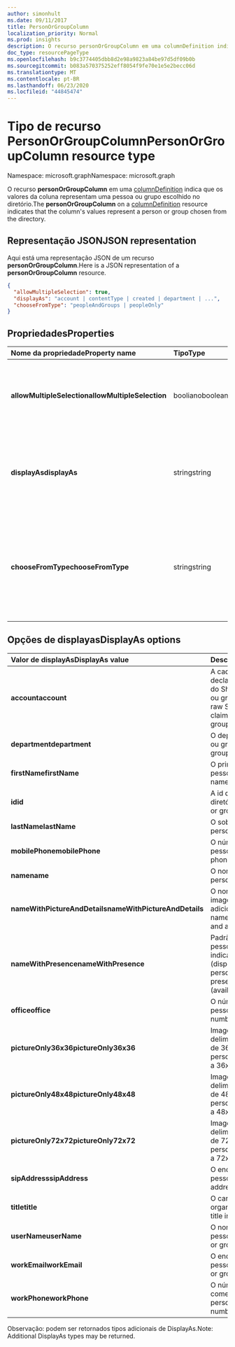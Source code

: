 ```yaml
---
author: simonhult
ms.date: 09/11/2017
title: PersonOrGroupColumn
localization_priority: Normal
ms.prod: insights
description: O recurso personOrGroupColumn em uma columnDefinition indica que os valores da coluna representam uma pessoa ou grupo escolhido no diretório.
doc_type: resourcePageType
ms.openlocfilehash: b9c3774405dbb8d2e98a9823a84be97d5df09b0b
ms.sourcegitcommit: b083a570375252eff8054f9fe70e1e5e2becc06d
ms.translationtype: MT
ms.contentlocale: pt-BR
ms.lasthandoff: 06/23/2020
ms.locfileid: "44845474"
---
```

# <a name="personorgroupcolumn-resource-type"></a><span data-ttu-id="b60b5-103">Tipo de recurso PersonOrGroupColumn</span><span class="sxs-lookup"><span data-stu-id="b60b5-103">PersonOrGroupColumn resource type</span></span>

<span data-ttu-id="b60b5-104">Namespace: microsoft.graph</span><span class="sxs-lookup"><span data-stu-id="b60b5-104">Namespace: microsoft.graph</span></span>

<span data-ttu-id="b60b5-105">O recurso **personOrGroupColumn** em uma [columnDefinition](columndefinition.md) indica que os valores da coluna representam uma pessoa ou grupo escolhido no diretório.</span><span class="sxs-lookup"><span data-stu-id="b60b5-105">The **personOrGroupColumn** on a [columnDefinition](columndefinition.md) resource indicates that the column's values represent a person or group chosen from the directory.</span></span>

## <a name="json-representation"></a><span data-ttu-id="b60b5-106">Representação JSON</span><span class="sxs-lookup"><span data-stu-id="b60b5-106">JSON representation</span></span>

<span data-ttu-id="b60b5-107">Aqui está uma representação JSON de um recurso **personOrGroupColumn**.</span><span class="sxs-lookup"><span data-stu-id="b60b5-107">Here is a JSON representation of a **personOrGroupColumn** resource.</span></span>
<!-- { "blockType": "resource", "@type": "microsoft.graph.personOrGroupColumn", "@property.aka": "chooseFromType=format" } -->

```json
{
  "allowMultipleSelection": true,
  "displayAs": "account | contentType | created | department | ...",
  "chooseFromType": "peopleAndGroups | peopleOnly"
}
```

## <a name="properties"></a><span data-ttu-id="b60b5-108">Propriedades</span><span class="sxs-lookup"><span data-stu-id="b60b5-108">Properties</span></span>

| <span data-ttu-id="b60b5-109">Nome da propriedade</span><span class="sxs-lookup"><span data-stu-id="b60b5-109">Property name</span></span>              | <span data-ttu-id="b60b5-110">Tipo</span><span class="sxs-lookup"><span data-stu-id="b60b5-110">Type</span></span>    | <span data-ttu-id="b60b5-111">Descrição</span><span class="sxs-lookup"><span data-stu-id="b60b5-111">Description</span></span>
|:---------------------------|:--------|:--------------------------------------
| <span data-ttu-id="b60b5-112">**allowMultipleSelection**</span><span class="sxs-lookup"><span data-stu-id="b60b5-112">**allowMultipleSelection**</span></span> | <span data-ttu-id="b60b5-113">booliano</span><span class="sxs-lookup"><span data-stu-id="b60b5-113">boolean</span></span> | <span data-ttu-id="b60b5-114">Indica se vários valores podem ser selecionados da origem.</span><span class="sxs-lookup"><span data-stu-id="b60b5-114">Indicates whether multiple values can be selected from the source.</span></span>
| <span data-ttu-id="b60b5-115">**displayAs**</span><span class="sxs-lookup"><span data-stu-id="b60b5-115">**displayAs**</span></span>              | <span data-ttu-id="b60b5-116">string</span><span class="sxs-lookup"><span data-stu-id="b60b5-116">string</span></span>  | <span data-ttu-id="b60b5-117">Como exibir as informações sobre a pessoa ou grupo escolhido.</span><span class="sxs-lookup"><span data-stu-id="b60b5-117">How to display the information about the person or group chosen.</span></span> <span data-ttu-id="b60b5-118">Veja a seguir.</span><span class="sxs-lookup"><span data-stu-id="b60b5-118">See below.</span></span>
| <span data-ttu-id="b60b5-119">**chooseFromType**</span><span class="sxs-lookup"><span data-stu-id="b60b5-119">**chooseFromType**</span></span>         | <span data-ttu-id="b60b5-120">string</span><span class="sxs-lookup"><span data-stu-id="b60b5-120">string</span></span>  | <span data-ttu-id="b60b5-121">Se permite somente a seleção de pessoas, ou de pessoas e grupos.</span><span class="sxs-lookup"><span data-stu-id="b60b5-121">Whether to allow selection of people only, or people and groups.</span></span> <span data-ttu-id="b60b5-122">Deve ser `peopleAndGroups` ou `peopleOnly`.</span><span class="sxs-lookup"><span data-stu-id="b60b5-122">Must be one of `peopleAndGroups` or `peopleOnly`.</span></span>

## <a name="displayas-options"></a><span data-ttu-id="b60b5-123">Opções de displayas</span><span class="sxs-lookup"><span data-stu-id="b60b5-123">DisplayAs options</span></span>

| <span data-ttu-id="b60b5-124">Valor de displayAs</span><span class="sxs-lookup"><span data-stu-id="b60b5-124">DisplayAs value</span></span>               | <span data-ttu-id="b60b5-125">Descrição</span><span class="sxs-lookup"><span data-stu-id="b60b5-125">Description</span></span>
|:------------------------------|:-----------------------
| <span data-ttu-id="b60b5-126">**account**</span><span class="sxs-lookup"><span data-stu-id="b60b5-126">**account**</span></span>                   | <span data-ttu-id="b60b5-127">A cadeia de caracteres de declaração codificada bruta do SharePoint para a pessoa ou grupo (por exemplo.</span><span class="sxs-lookup"><span data-stu-id="b60b5-127">The raw SharePoint encoded claim string for the person or group (eg.</span></span> <span data-ttu-id="b60b5-128">`i:0#.f|membership|jane@contoso.com`).</span><span class="sxs-lookup"><span data-stu-id="b60b5-128">`i:0#.f|membership|jane@contoso.com`).</span></span>
| <span data-ttu-id="b60b5-129">**department**</span><span class="sxs-lookup"><span data-stu-id="b60b5-129">**department**</span></span>                | <span data-ttu-id="b60b5-130">O departamento da pessoa ou grupo.</span><span class="sxs-lookup"><span data-stu-id="b60b5-130">The person or group's department.</span></span>
| <span data-ttu-id="b60b5-131">**firstName**</span><span class="sxs-lookup"><span data-stu-id="b60b5-131">**firstName**</span></span>                 | <span data-ttu-id="b60b5-132">O primeiro nome da pessoa.</span><span class="sxs-lookup"><span data-stu-id="b60b5-132">The person's first name.</span></span>
| <span data-ttu-id="b60b5-133">**id**</span><span class="sxs-lookup"><span data-stu-id="b60b5-133">**id**</span></span>                        | <span data-ttu-id="b60b5-134">A id da pessoa ou grupo no diretório.</span><span class="sxs-lookup"><span data-stu-id="b60b5-134">The id of the person or group in the directory.</span></span>
| <span data-ttu-id="b60b5-135">**lastName**</span><span class="sxs-lookup"><span data-stu-id="b60b5-135">**lastName**</span></span>                  | <span data-ttu-id="b60b5-136">O sobrenome da pessoa.</span><span class="sxs-lookup"><span data-stu-id="b60b5-136">The person's last name.</span></span>
| <span data-ttu-id="b60b5-137">**mobilePhone**</span><span class="sxs-lookup"><span data-stu-id="b60b5-137">**mobilePhone**</span></span>               | <span data-ttu-id="b60b5-138">O número de celular da pessoa.</span><span class="sxs-lookup"><span data-stu-id="b60b5-138">The person's mobile phone number.</span></span>
| <span data-ttu-id="b60b5-139">**name**</span><span class="sxs-lookup"><span data-stu-id="b60b5-139">**name**</span></span>                      | <span data-ttu-id="b60b5-140">O nome da pessoa.</span><span class="sxs-lookup"><span data-stu-id="b60b5-140">The person's name.</span></span>
| <span data-ttu-id="b60b5-141">**nameWithPictureAndDetails**</span><span class="sxs-lookup"><span data-stu-id="b60b5-141">**nameWithPictureAndDetails**</span></span> | <span data-ttu-id="b60b5-142">O nome da pessoa com sua imagem e detalhes adicionais.</span><span class="sxs-lookup"><span data-stu-id="b60b5-142">The person's name along with their picture and additional details.</span></span>
| <span data-ttu-id="b60b5-143">**nameWithPresence**</span><span class="sxs-lookup"><span data-stu-id="b60b5-143">**nameWithPresence**</span></span>          | <span data-ttu-id="b60b5-144">Padrão.</span><span class="sxs-lookup"><span data-stu-id="b60b5-144">Default.</span></span> <span data-ttu-id="b60b5-145">O nome da pessoa com um ícone indicador de presença (disponível/ocupado/etc.)</span><span class="sxs-lookup"><span data-stu-id="b60b5-145">The person's name with a presence indicator icon (available/busy/etc.)</span></span>
| <span data-ttu-id="b60b5-146">**office**</span><span class="sxs-lookup"><span data-stu-id="b60b5-146">**office**</span></span>                    | <span data-ttu-id="b60b5-147">O número comercial da pessoa.</span><span class="sxs-lookup"><span data-stu-id="b60b5-147">The person's office number.</span></span>
| <span data-ttu-id="b60b5-148">**pictureOnly36x36**</span><span class="sxs-lookup"><span data-stu-id="b60b5-148">**pictureOnly36x36**</span></span>          | <span data-ttu-id="b60b5-149">Imagem da pessoa, delimitada por um quadrado de 36 x 36 pixels.</span><span class="sxs-lookup"><span data-stu-id="b60b5-149">The person's picture, bounded by a 36x36 px square.</span></span>
| <span data-ttu-id="b60b5-150">**pictureOnly48x48**</span><span class="sxs-lookup"><span data-stu-id="b60b5-150">**pictureOnly48x48**</span></span>          | <span data-ttu-id="b60b5-151">Imagem da pessoa, delimitada por um quadrado de 48 x 48 pixels.</span><span class="sxs-lookup"><span data-stu-id="b60b5-151">The person's picture, bounded by a 48x48 px square.</span></span>
| <span data-ttu-id="b60b5-152">**pictureOnly72x72**</span><span class="sxs-lookup"><span data-stu-id="b60b5-152">**pictureOnly72x72**</span></span>          | <span data-ttu-id="b60b5-153">Imagem da pessoa, delimitada por um quadrado de 72 x 72 pixels.</span><span class="sxs-lookup"><span data-stu-id="b60b5-153">The person's picture, bounded by a 72x72 px square.</span></span>
| <span data-ttu-id="b60b5-154">**sipAddress**</span><span class="sxs-lookup"><span data-stu-id="b60b5-154">**sipAddress**</span></span>                | <span data-ttu-id="b60b5-155">O endereço sip da pessoa.</span><span class="sxs-lookup"><span data-stu-id="b60b5-155">The person's sip address.</span></span>
| <span data-ttu-id="b60b5-156">**title**</span><span class="sxs-lookup"><span data-stu-id="b60b5-156">**title**</span></span>                     | <span data-ttu-id="b60b5-157">O cargo da pessoa na organização.</span><span class="sxs-lookup"><span data-stu-id="b60b5-157">The person's title in the organization.</span></span>
| <span data-ttu-id="b60b5-158">**userName**</span><span class="sxs-lookup"><span data-stu-id="b60b5-158">**userName**</span></span>                  | <span data-ttu-id="b60b5-159">O nome de usuário da pessoa ou grupo.</span><span class="sxs-lookup"><span data-stu-id="b60b5-159">The person or group's user name.</span></span>
| <span data-ttu-id="b60b5-160">**workEmail**</span><span class="sxs-lookup"><span data-stu-id="b60b5-160">**workEmail**</span></span>                 | <span data-ttu-id="b60b5-161">O endereço de email da pessoa ou grupo.</span><span class="sxs-lookup"><span data-stu-id="b60b5-161">The person or group's email address.</span></span>
| <span data-ttu-id="b60b5-162">**workPhone**</span><span class="sxs-lookup"><span data-stu-id="b60b5-162">**workPhone**</span></span>                 | <span data-ttu-id="b60b5-163">O número de telefone comercial da pessoa.</span><span class="sxs-lookup"><span data-stu-id="b60b5-163">The person's work phone number.</span></span>

<span data-ttu-id="b60b5-164">Observação: podem ser retornados tipos adicionais de DisplayAs.</span><span class="sxs-lookup"><span data-stu-id="b60b5-164">Note: Additional DisplayAs types may be returned.</span></span>

<!-- {
  "type": "#page.annotation",
  "description": "",
  "keywords": "",
  "section": "documentation",
  "suppressions": [
    "Warning: /api-reference/v1.0/resources/personorgroupcolumn.md:
      Found potential enums in resource example that weren't defined in a table:(peopleAndGroups,peopleOnly) are in resource, but () are in table",
    "Warning: /api-reference/v1.0/resources/personorgroupcolumn.md:
      Found potential enums in resource example that weren't defined in a table:(account,contentType,created,department,...) are in resource, but () are in table"
  ],
  "tocPath": "Resources/PersonOrGroupColumn"
} -->
